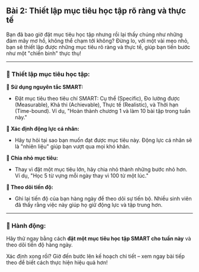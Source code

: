 ## Bài 2: Thiết lập mục tiêu học tập rõ ràng và thực tế  

Bạn đã bao giờ đặt mục tiêu học tập nhưng rồi lại thấy chúng như những đám mây mơ hồ, không thể chạm tới không? Đừng lo, với một vài mẹo nhỏ, bạn sẽ thiết lập được những mục tiêu rõ ràng và thực tế, giúp bạn tiến bước như một "chiến binh" thực thụ!

---

### 📌 Thiết lập mục tiêu học tập:

**🔹 Sử dụng nguyên tắc SMART:**
- Đặt mục tiêu theo tiêu chí SMART: Cụ thể (Specific), Đo lường được (Measurable), Khả thi (Achievable), Thực tế (Realistic), và Thời hạn (Time-bound). Ví dụ, "Hoàn thành chương 1 và làm 10 bài tập trong tuần này."

**🔹 Xác định động lực cá nhân:**
- Hãy tự hỏi tại sao bạn muốn đạt được mục tiêu này. Động lực cá nhân sẽ là "nhiên liệu" giúp bạn vượt qua mọi khó khăn.

**🔹 Chia nhỏ mục tiêu:**
- Thay vì đặt một mục tiêu lớn, hãy chia nhỏ thành những bước nhỏ hơn. Ví dụ, "Học 5 từ vựng mỗi ngày thay vì 100 từ một lúc."

**🔹 Theo dõi tiến độ:**
- Ghi lại tiến độ của bạn hàng ngày để theo dõi sự tiến bộ. Nhiều sinh viên đã thấy rằng việc này giúp họ giữ động lực và tập trung hơn.

---

### 🚀 Hành động:

Hãy thử ngay bằng cách **đặt một mục tiêu học tập SMART cho tuần này** và theo dõi tiến độ hàng ngày.

Xác định xong rồi? Giờ đến bước lên kế hoạch chi tiết – xem ngay bài tiếp theo để biết cách thực hiện hiệu quả hơn!